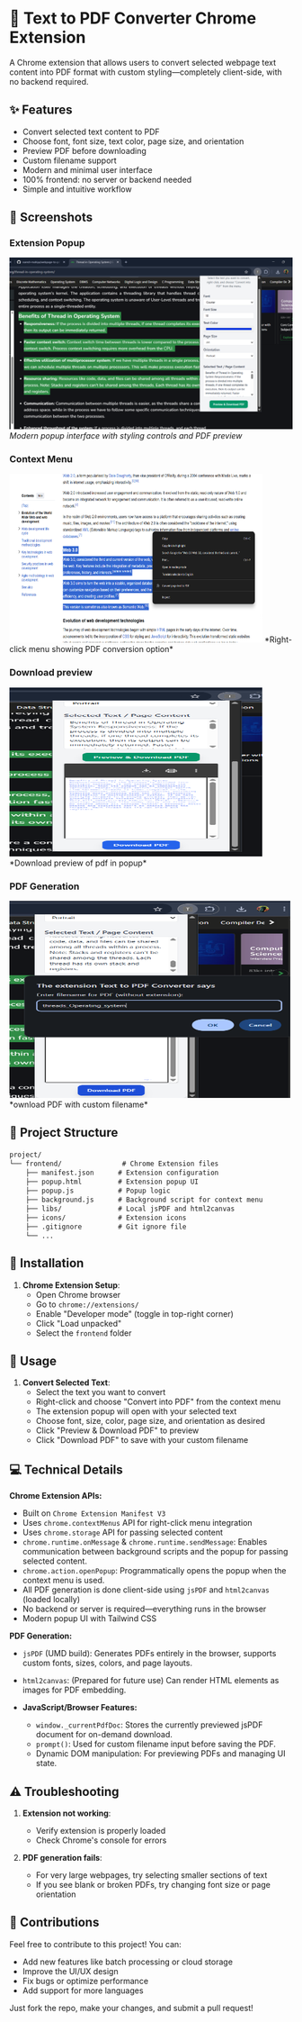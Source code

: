 # 🚀 Text to PDF Converter Chrome Extension

A Chrome extension that allows users to convert selected webpage text content into PDF format with custom styling—completely client-side, with no backend required.

## ✨ Features

- Convert selected text  content to PDF
- Choose font, font size, text color, page size, and orientation
- Preview PDF before downloading
- Custom filename support
- Modern and minimal user interface
- 100% frontend: no server or backend needed
- Simple and intuitive workflow

## 📸 Screenshots

### Extension Popup
![Extension Popup](screenshots/popup.png)
*Modern popup interface with styling controls and PDF preview*

### Context Menu
<img src="screenshots/context-menu.png" width="450" height="300" alt="Context Menu">
*Right-click menu showing PDF conversion option*

### Download preview
<img src="screenshots/preview.png" width="450" height="300" alt="Download preview">
*Download preview of pdf in popup*

### PDF Generation
<img src="screenshots/pdf-generation.png" width="500" height="350" alt="PDF Generation">
*ownload PDF with custom filename*

## 📁 Project Structure

```
project/
└── frontend/               # Chrome Extension files
    ├── manifest.json      # Extension configuration
    ├── popup.html         # Extension popup UI
    ├── popup.js           # Popup logic
    ├── background.js      # Background script for context menu
    ├── libs/              # Local jsPDF and html2canvas
    ├── icons/             # Extension icons
    ├── .gitignore         # Git ignore file
    └── ...
```

## 🔧 Installation

1. **Chrome Extension Setup**:
   - Open Chrome browser
   - Go to `chrome://extensions/`
   - Enable "Developer mode" (toggle in top-right corner)
   - Click "Load unpacked"
   - Select the `frontend` folder

## 📝 Usage

1. **Convert Selected Text**:
   - Select the text you want to convert
   - Right-click and choose "Convert into PDF" from the context menu
   - The extension popup will open with your selected text
   - Choose font, size, color, page size, and orientation as desired
   - Click "Preview & Download PDF" to preview
   - Click "Download PDF" to save with your custom filename



## 💻 Technical Details

**Chrome Extension APIs:**
- Built on `Chrome Extension Manifest V3`
- Uses `chrome.contextMenus` API for right-click menu integration
- Uses `chrome.storage` API for passing selected content
- `chrome.runtime.onMessage` & `chrome.runtime.sendMessage`: Enables communication between      background scripts and the popup for passing selected content.
- `chrome.action.openPopup`: Programmatically opens the popup when the context menu is used.
- All PDF generation is done client-side using `jsPDF` and `html2canvas` (loaded locally)
- No backend or server is required—everything runs in the browser
- Modern popup UI with Tailwind CSS

 **PDF Generation:**
  - `jsPDF` (UMD build): Generates PDFs entirely in the browser, supports custom fonts, sizes, colors, and page layouts.
  - `html2canvas`: (Prepared for future use) Can render HTML elements as images for PDF embedding.

- **JavaScript/Browser Features:**
  - `window._currentPdfDoc`: Stores the currently previewed jsPDF document for on-demand download.
  - `prompt()`: Used for custom filename input before saving the PDF.
  - Dynamic DOM manipulation: For previewing PDFs and managing UI state.



## ⚠️ Troubleshooting

1. **Extension not working**:
   - Verify extension is properly loaded
   - Check Chrome's console for errors

2. **PDF generation fails**:
   - For very large webpages, try selecting smaller sections of text
   - If you see blank or broken PDFs, try changing font size or page orientation

## 🤝 Contributions

Feel free to contribute to this project! You can:
- Add new features like batch processing or cloud storage
- Improve the UI/UX design
- Fix bugs or optimize performance
- Add support for more languages

Just fork the repo, make your changes, and submit a pull request!

